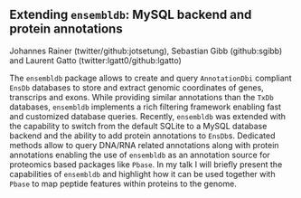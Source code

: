 ## Extending `ensembldb`: MySQL backend and protein annotations

Johannes Rainer (twitter/github:jotsetung), Sebastian Gibb (github:sgibb) and Laurent Gatto (twitter:lgatt0/github:lgatto)

The `ensembldb` package allows to create and query `AnnotationDbi` compliant
`EnsDb` databases to store and extract genomic coordinates of genes, transcrips
and exons. While providing similar annotations than the `TxDb` databases,
`ensembldb` implements a rich filtering framework enabling fast and customized
database queries. Recently, `ensembldb` was extended with the capability
to switch from the default SQLite to a MySQL database backend and the ability to
add protein annotations to `EnsDb`s. Dedicated methods allow to query DNA/RNA
related annotations along with protein annotations enabling the use of
`ensembldb` as an annotation source for proteomics based packages like
`Pbase`. In my talk I will briefly present the capabilities of `ensembldb` and
highlight how it can be used together with `Pbase` to map peptide features
within proteins to the genome.

